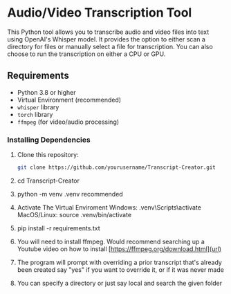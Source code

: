 # Audio/Video Transcription Tool

This Python tool allows you to transcribe audio and video files into text using OpenAI's Whisper model. It provides the option to either scan a directory for files or manually select a file for transcription. You can also choose to run the transcription on either a CPU or GPU.

## Requirements

- Python 3.8 or higher
- Virtual Environment (recommended)
- `whisper` library
- `torch` library
- `ffmpeg` (for video/audio processing)

### Installing Dependencies

1. Clone this repository:
   ```bash
   git clone https://github.com/yourusername/Transcript-Creator.git

2. cd Transcript-Creator

3. python -m venv .venv recommended

4. Activate The Virtual Enviroment
 Windows: .venv\Scripts\activate 
  MacOS/Linux: source .venv/bin/activate 

5. pip install -r requirements.txt

6. You will need to install ffmpeg. Would recommend searching up a Youtube video on how to install
    [https://ffmpeg.org/download.html](url)
   
7. The program will prompt with overriding a prior transcript that's already been created say "yes" if you want to override it, or if it was never made

8. You can specify a directory or just say local and search the given folder

